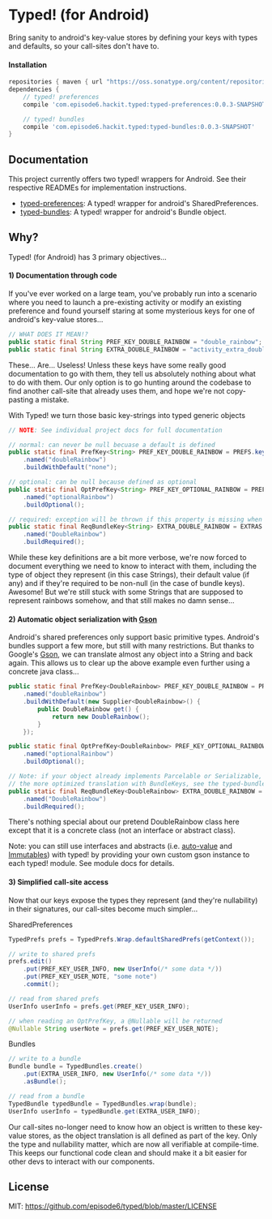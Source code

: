 # Typed! (for Android)
Bring sanity to android's key-value stores by defining your keys with types and defaults, so your call-sites don't have to.

#### Installation
```groovy
repositories { maven { url "https://oss.sonatype.org/content/repositories/snapshots/" } }
dependencies {
    // typed! preferences
    compile 'com.episode6.hackit.typed:typed-preferences:0.0.3-SNAPSHOT'

    // typed! bundles
    compile 'com.episode6.hackit.typed:typed-bundles:0.0.3-SNAPSHOT'
}
```

## Documentation
This project currently offers two typed! wrappers for Android. See their respective READMEs for implementation instructions.

- [typed-preferences](typed-preferences/README.md): A typed! wrapper for android's SharedPreferences.
- [typed-bundles](typed-bundles/README.md): A typed!  wrapper for android's Bundle object.

## Why?
Typed! (for Android) has 3 primary objectives...

#### 1) Documentation through code
If you've ever worked on a large team, you've probably run into a scenario where you need to launch a pre-existing activity or modify an existing preference and found yourself staring at some mysterious keys for one of android's key-value stores...
```java
// WHAT DOES IT MEAN!?
public static final String PREF_KEY_DOUBLE_RAINBOW = "double_rainbow";
public static final String EXTRA_DOUBLE_RAINBOW = "activity_extra_double_rainbow";
```
These... Are... Useless! Unless these keys have some really good documentation to go with them, they tell us absolutely nothing about what to do with them. Our only option is to go hunting around the codebase to find another call-site that already uses them, and hope we're not copy-pasting a mistake.

With Typed! we turn those basic key-strings into typed generic objects
```java
// NOTE: See individual project docs for full documentation

// normal: can never be null becuase a default is defined
public static final PrefKey<String> PREF_KEY_DOUBLE_RAINBOW = PREFS.key(String.class)
    .named("doubleRainbow")
    .buildWithDefault("none");

// optional: can be null because defined as optional
public static final OptPrefKey<String> PREF_KEY_OPTIONAL_RAINBOW = PREFS.key(String.class)
    .named("optionalRainbow")
    .buildOptional();

// required: exception will be thrown if this property is missing when trying to read it
public static final ReqBundleKey<String> EXTRA_DOUBLE_RAINBOW = EXTRAS.key(String.class)
    .named("DoubleRainbow")
    .buildRequired();
```
While these key definitions are a bit more verbose, we're now forced to document everything we need to know to interact with them, including the type of object they represent (in this case Strings), their default value (if any) and if they're required to be non-null (in the case of bundle keys). Awesome! But we're still stuck with some Strings that are supposed to represent rainbows somehow, and that still makes no damn sense...

#### 2) Automatic object serialization with [Gson](https://github.com/google/gson)
Android's shared preferences only support basic primitive types. Android's bundles support a few more, but still with many restrictions. But thanks to Google's [Gson](https://github.com/google/gson), we can translate almost any object into a String and back again. This allows us to clear up the above example even further using a concrete java class...
```java
public static final PrefKey<DoubleRainbow> PREF_KEY_DOUBLE_RAINBOW = PREFS.key(DoubleRainbow.class)
    .named("doubleRainbow")
    .buildWithDefault(new Supplier<DoubleRainbow>() {
        public DoubleRainbow get() {
            return new DoubleRainbow();
        }
    });

public static final OptPrefKey<DoubleRainbow> PREF_KEY_OPTIONAL_RAINBOW = PREFS.key(DoubleRainbow.class)
    .named("optionalRainbow")
    .buildOptional();

// Note: if your object already implements Parcelable or Serializable, you can still utilize
// the more optimized translation with BundleKeys, see the typed-bundles readme for details.
public static final ReqBundleKey<DoubleRainbow> EXTRA_DOUBLE_RAINBOW = EXTRAS.key(DoubleRainbow.class)
    .named("DoubleRainbow")
    .buildRequired();
```
There's nothing special about our pretend DoubleRainbow class here except that it is a concrete class (not an interface or abstract class).

Note: you can still use interfaces and abstracts (i.e. [auto-value](https://github.com/google/auto/tree/master/value) and [Immutables](https://immutables.github.io/)) with typed! by providing your own custom gson instance to each typed! module. See module docs for details.

#### 3) Simplified call-site access
Now that our keys expose the types they represent (and they're nullability) in their signatures, our call-sites become much simpler...

SharedPreferences
```java
TypedPrefs prefs = TypedPrefs.Wrap.defaultSharedPrefs(getContext());

// write to shared prefs
prefs.edit()
    .put(PREF_KEY_USER_INFO, new UserInfo(/* some data */))
    .put(PREF_KEY_USER_NOTE, "some note")
    .commit();

// read from shared prefs
UserInfo userInfo = prefs.get(PREF_KEY_USER_INFO);

// when reading an OptPrefKey, a @Nullable will be returned
@Nullable String userNote = prefs.get(PREF_KEY_USER_NOTE);
```

Bundles
```java
// write to a bundle
Bundle bundle = TypedBundles.create()
    .put(EXTRA_USER_INFO, new UserInfo(/* some data */))
    .asBundle();

// read from a bundle
TypedBundle typedBundle = TypedBundles.wrap(bundle);
UserInfo userInfo = typedBundle.get(EXTRA_USER_INFO);
```

Our call-sites no-longer need to know how an object is written to these key-value stores, as the object translation is all defined as part of the key. Only the type and nullability matter, which are now all verifiable at compile-time. This keeps our functional code clean and should make it a bit easier for other devs to interact with our components.

## License
MIT: https://github.com/episode6/typed/blob/master/LICENSE